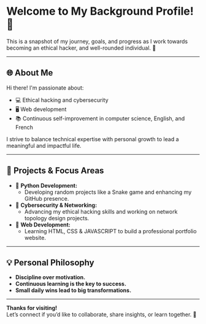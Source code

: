 # **Welcome to My Background Profile!** 🌟

This is a snapshot of my journey, goals, and progress as I work towards becoming an ethical hacker, and well-rounded individual. 🚀

---

## **🌐 About Me**  
Hi there! I'm passionate about:  
- 💻 Ethical hacking and cybersecurity  
- 🖥️ Web development
- 📚 Continuous self-improvement in computer science, English, and French   

I strive to balance technical expertise with personal growth to lead a meaningful and impactful life.  

---

## **📂 Projects & Focus Areas**  
- 🌟 **Python Development:**  
  - Developing random projects like a Snake game and enhancing my GitHub presence.  
- 🌟 **Cybersecurity & Networking:**  
  - Advancing my ethical hacking skills and working on network topology design projects.  
- 🌟 **Web Development:**  
  - Learning HTML, CSS & JAVASCRIPT to build a professional portfolio website.  

---

## **💡 Personal Philosophy**  
- **Discipline over motivation.**  
- **Continuous learning is the key to success.**  
- **Small daily wins lead to big transformations.**  

---

**Thanks for visiting!**  
Let’s connect if you’d like to collaborate, share insights, or learn together. 🚀  
